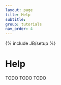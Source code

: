 ```yaml
---
layout: page
title: Help
subtitle: 
group: tutorials
nav_order: 4
---
```

{% include JB/setup %}

# Help

TODO TODO TODO